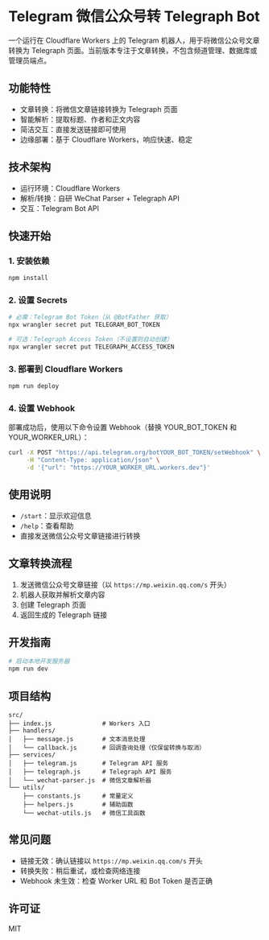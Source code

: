 # Telegram 微信公众号转 Telegraph Bot

一个运行在 Cloudflare Workers 上的 Telegram 机器人，用于将微信公众号文章转换为 Telegraph 页面。当前版本专注于文章转换，不包含频道管理、数据库或管理员端点。

## 功能特性

- 文章转换：将微信文章链接转换为 Telegraph 页面
- 智能解析：提取标题、作者和正文内容
- 简洁交互：直接发送链接即可使用
- 边缘部署：基于 Cloudflare Workers，响应快速、稳定

## 技术架构

- 运行环境：Cloudflare Workers
- 解析/转换：自研 WeChat Parser + Telegraph API
- 交互：Telegram Bot API

## 快速开始

### 1. 安装依赖
```bash
npm install
```

### 2. 设置 Secrets
```bash
# 必需：Telegram Bot Token（从 @BotFather 获取）
npx wrangler secret put TELEGRAM_BOT_TOKEN

# 可选：Telegraph Access Token（不设置则自动创建）
npx wrangler secret put TELEGRAPH_ACCESS_TOKEN
```

### 3. 部署到 Cloudflare Workers
```bash
npm run deploy
```

### 4. 设置 Webhook
部署成功后，使用以下命令设置 Webhook（替换 YOUR_BOT_TOKEN 和 YOUR_WORKER_URL）：
```bash
curl -X POST "https://api.telegram.org/botYOUR_BOT_TOKEN/setWebhook" \
     -H "Content-Type: application/json" \
     -d '{"url": "https://YOUR_WORKER_URL.workers.dev"}'
```

## 使用说明

- `/start`：显示欢迎信息
- `/help`：查看帮助
- 直接发送微信公众号文章链接进行转换

## 文章转换流程

1. 发送微信公众号文章链接（以 `https://mp.weixin.qq.com/s` 开头）
2. 机器人获取并解析文章内容
3. 创建 Telegraph 页面
4. 返回生成的 Telegraph 链接

## 开发指南

```bash
# 启动本地开发服务器
npm run dev
```

## 项目结构

```
src/
├── index.js              # Workers 入口
├── handlers/
│   ├── message.js        # 文本消息处理
│   └── callback.js       # 回调查询处理（仅保留转换与取消）
├── services/
│   ├── telegram.js       # Telegram API 服务
│   ├── telegraph.js      # Telegraph API 服务
│   └── wechat-parser.js  # 微信文章解析器
└── utils/
    ├── constants.js      # 常量定义
    ├── helpers.js        # 辅助函数
    └── wechat-utils.js   # 微信工具函数
```

## 常见问题

- 链接无效：确认链接以 `https://mp.weixin.qq.com/s` 开头
- 转换失败：稍后重试，或检查网络连接
- Webhook 未生效：检查 Worker URL 和 Bot Token 是否正确

## 许可证

MIT
